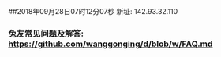 ##2018年09月28日07时12分07秒 新址: 142.93.32.110
### 兔友常见问题及解答: https://github.com/wanggonging/d/blob/w/FAQ.md
